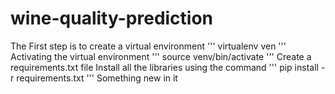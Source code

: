 # wine-quality-prediction
The First step is to create a virtual environment 
'''
virtualenv ven
'''
Activating the virtual environment 
'''
source venv/bin/activate
'''
Create a requirements.txt file
Install all the libraries using the command 
'''
pip install -r requirements.txt
''' 
Something new in it